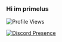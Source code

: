 ### Hi im primelus


![Profile Views](https://komarev.com/ghpvc/?username=Primelus)

[![Discord Presence](https://lanyard-profile-readme.vercel.app/api/1013004755368427550)](https://discord.com/users/1013004755368427550)
